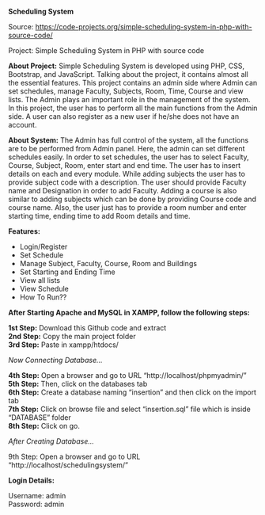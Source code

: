 **Scheduling System**

Source: https://code-projects.org/simple-scheduling-system-in-php-with-source-code/

Project: Simple Scheduling System in PHP with source code

**About Project:**
Simple Scheduling System is developed using PHP, CSS, Bootstrap, and JavaScript. Talking about the project, it contains almost all the essential features. This project contains an admin side where Admin can set schedules, manage Faculty, Subjects, Room, Time, Course and view lists. The Admin plays an important role in the management of the system. In this project, the user has to perform all the main functions from the Admin side. A user can also register as a new user if he/she does not have an account.

**About System:**
The Admin has full control of the system, all the functions are to be performed from Admin panel. Here, the admin can set different schedules easily. In order to set schedules, the user has to select Faculty, Course, Subject, Room, enter start and end time. The user has to insert details on each and every module. While adding subjects the user has to provide subject code with a description. The user should provide Faculty name and Designation in order to add Faculty. Adding a course is also similar to adding subjects which can be done by providing Course code and course name. Also, the user just has to provide a room number and enter starting time, ending time to add Room details and time.

**Features:**

* Login/Register
* Set Schedule
* Manage Subject, Faculty, Course, Room and Buildings
* Set Starting and Ending Time
* View all lists
* View Schedule
* How To Run??

**After Starting Apache and MySQL in XAMPP, follow the following steps:**

**1st Step:** Download this Github code and extract <br />
**2nd Step:** Copy the main project folder <br />
**3rd Step:** Paste in xampp/htdocs/

_Now Connecting Database..._

**4th Step:** Open a browser and go to URL “http://localhost/phpmyadmin/” <br />
**5th Step:** Then, click on the databases tab <br />
**6th Step:** Create a database naming “insertion” and then click on the import tab <br />
**7th Step:** Click on browse file and select “insertion.sql” file which is inside “DATABASE” folder <br />
**8th Step:** Click on go.

_After Creating Database..._

9th Step: Open a browser and go to URL “http://localhost/schedulingsystem/”


**Login Details:**

Username: admin <br />
Password: admin
